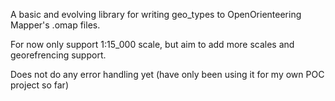 A basic and evolving library for writing geo_types to OpenOrienteering Mapper's .omap files.

For now only support 1:15_000 scale, but aim to add more scales and georefrencing support.

Does not do any error handling yet (have only been using it for my own POC project so far)